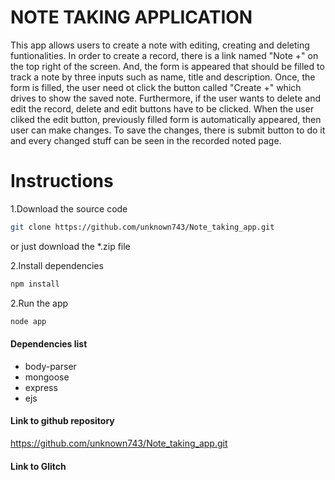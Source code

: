 # NOTE TAKING APPLICATION

This app allows users to create a note with editing, creating and deleting funtionalities. In order to create a record, there is a link named "Note +" on the top right of the screen. And, the form is appeared that should be filled to track  a note by three inputs such as name, title and description. Once, the form is filled, the user need ot click the button called "Create +" which drives to show the saved note. Furthermore, if the user wants to delete and edit the record, delete and edit buttons have to be clicked. When the user cliked the edit button, previously filled form is automatically appeared, then user can make changes. To save the changes, there is submit button to do it and every changed stuff can be seen in the recorded noted page.

# Instructions
1.Download the source code
```bash
git clone https://github.com/unknown743/Note_taking_app.git
```

or just download the *.zip file

2.Install dependencies 
```bash
npm install
```

2.Run the app
```bash
node app
```

#### Dependencies list

- body-parser
- mongoose
- express
- ejs


#### Link to github repository
https://github.com/unknown743/Note_taking_app.git

#### Link to Glitch
